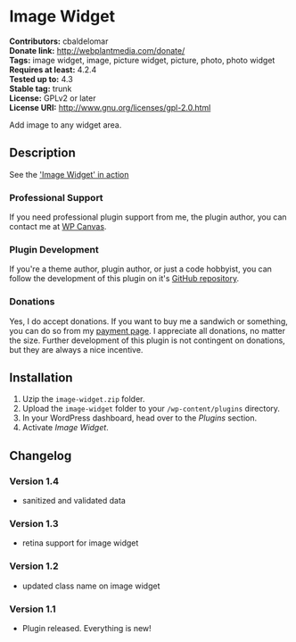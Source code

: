 # Image Widget #

**Contributors:** cbaldelomar  
**Donate link:** http://webplantmedia.com/donate/  
**Tags:** image widget, image, picture widget, picture, photo, photo widget  
**Requires at least:** 4.2.4  
**Tested up to:** 4.3  
**Stable tag:** trunk  
**License:** GPLv2 or later  
**License URI:** http://www.gnu.org/licenses/gpl-2.0.html  

Add image to any widget area.

## Description ##

See the ['Image Widget' in action](http://webplantmedia.com/starter-themes/wordpresscanvas/features/widgets/wordpress-canvas-widgets/)

### Professional Support

If you need professional plugin support from me, the plugin author, you can contact me at [WP Canvas](http://webplantmedia.com/starter-themes/wordpresscanvas/).

### Plugin Development

If you're a theme author, plugin author, or just a code hobbyist, you can follow the development of this plugin on it's [GitHub repository](https://github.com/webplantmedia/image-widget). 

### Donations

Yes, I do accept donations.  If you want to buy me a sandwich or something, you can do so from my [payment page](http://webplantmedia.com/pay-now/).  I appreciate all donations, no matter the size.  Further development of this plugin is not contingent on donations, but they are always a nice incentive.

## Installation ##

1. Uzip the `image-widget.zip` folder.
2. Upload the `image-widget` folder to your `/wp-content/plugins` directory.
3. In your WordPress dashboard, head over to the *Plugins* section.
4. Activate *Image Widget*.

## Changelog ##

### Version 1.4

* sanitized and validated data

### Version 1.3

* retina support for image widget

### Version 1.2

* updated class name on image widget

### Version 1.1

* Plugin released. Everything is new!

